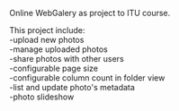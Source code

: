 Online WebGalery as project to ITU course. 

This project include:  
-upload new photos  
-manage uploaded photos  
-share photos with other users  
-configurable page size  
-configurable column count in folder view  
-list and update photo's metadata  
-photo slideshow  

